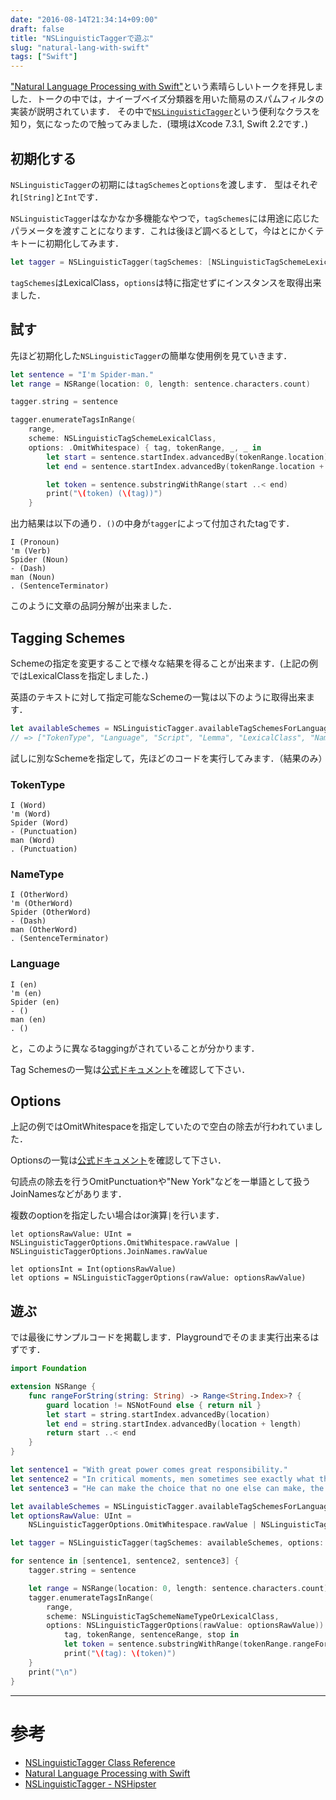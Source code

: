 ```yaml
---
date: "2016-08-14T21:34:14+09:00"
draft: false
title: "NSLinguistic​Taggerで遊ぶ"
slug: "natural-lang-with-swift"
tags: ["Swift"]
---
```


["Natural Language Processing with Swift"](https://realm.io/news/natural-language-processing-with-swift/)という素晴らしいトークを拝見しました．トークの中では，ナイーブベイズ分類器を用いた簡易のスパムフィルタの実装が説明されています．
その中で[`NSLinguistic​Tagger`](https://developer.apple.com/library/mac/documentation/Cocoa/Reference/NSLinguisticTagger_Class/)という便利なクラスを知り，気になったので触ってみました．(環境はXcode 7.3.1, Swift 2.2です．)

## 初期化する

`NSLinguistic​Tagger`の初期には`tagSchemes`と`options`を渡します．
型はそれぞれ`[String]`と`Int`です．

`NSLinguistic​Tagger`はなかなか多機能なやつで，`tagSchemes`には用途に応じたパラメータを渡すことになります．これは後ほど調べるとして，今はとにかくテキトーに初期化してみます．

```Swift
let tagger = NSLinguisticTagger(tagSchemes: [NSLinguisticTagSchemeLexicalClass], options: 0)
```

`tagSchemes`はLexicalClass，`options`は特に指定せずにインスタンスを取得出来ました．

## 試す

先ほど初期化した`NSLinguistic​Tagger`の簡単な使用例を見ていきます．

```Swift
let sentence = "I'm Spider-man."
let range = NSRange(location: 0, length: sentence.characters.count)

tagger.string = sentence

tagger.enumerateTagsInRange(
    range,
    scheme: NSLinguisticTagSchemeLexicalClass,
    options: .OmitWhitespace) { tag, tokenRange, _, _ in
        let start = sentence.startIndex.advancedBy(tokenRange.location)
        let end = sentence.startIndex.advancedBy(tokenRange.location + tokenRange.length)

        let token = sentence.substringWithRange(start ..< end)
        print("\(token) (\(tag))")
    }
```

出力結果は以下の通り．`()`の中身が`tagger`によって付加されたtagです．

```
I (Pronoun)
'm (Verb)
Spider (Noun)
- (Dash)
man (Noun)
. (SentenceTerminator)
```

このように文章の品詞分解が出来ました．

## Tagging Schemes

Schemeの指定を変更することで様々な結果を得ることが出来ます．(上記の例ではLexicalClassを指定しました．)

英語のテキストに対して指定可能なSchemeの一覧は以下のように取得出来ます．

```Swift
let availableSchemes = NSLinguisticTagger.availableTagSchemesForLanguage("en")
// => ["TokenType", "Language", "Script", "Lemma", "LexicalClass", "NameType", "NameTypeOrLexicalClass"]
```

試しに別なSchemeを指定して，先ほどのコードを実行してみます．（結果のみ）

### TokenType

```
I (Word)
'm (Word)
Spider (Word)
- (Punctuation)
man (Word)
. (Punctuation)
```

### NameType

```
I (OtherWord)
'm (OtherWord)
Spider (OtherWord)
- (Dash)
man (OtherWord)
. (SentenceTerminator)
```

### Language

```
I (en)
'm (en)
Spider (en)
- ()
man (en)
. ()
```

と，このように異なるtaggingがされていることが分かります．

Tag Schemesの一覧は[公式ドキュメント](https://developer.apple.com/library/mac/documentation/Cocoa/Reference/NSLinguisticTagger_Class/#//apple_ref/doc/constant_group/Linguistic_Tag_Schemes)を確認して下さい．

## Options

上記の例ではOmitWhitespaceを指定していたので空白の除去が行われていました．

Optionsの一覧は[公式ドキュメント](https://developer.apple.com/library/mac/documentation/Cocoa/Reference/NSLinguisticTagger_Class/#//apple_ref/c/tdef/NSLinguisticTaggerOptions)を確認して下さい．

句読点の除去を行うOmitPunctuationや"New York"などを一単語として扱うJoinNamesなどがあります．

複数のoptionを指定したい場合はor演算`|`を行います．

```
let optionsRawValue: UInt =
NSLinguisticTaggerOptions.OmitWhitespace.rawValue | NSLinguisticTaggerOptions.JoinNames.rawValue

let optionsInt = Int(optionsRawValue)
let options = NSLinguisticTaggerOptions(rawValue: optionsRawValue)
```

## 遊ぶ

では最後にサンプルコードを掲載します．Playgroundでそのまま実行出来るはずです．

```Swift
import Foundation

extension NSRange {
    func rangeForString(string: String) -> Range<String.Index>? {
        guard location != NSNotFound else { return nil }
        let start = string.startIndex.advancedBy(location)
        let end = string.startIndex.advancedBy(location + length)
        return start ..< end
    }
}

let sentence1 = "With great power comes great responsibility."
let sentence2 = "In critical moments, men sometimes see exactly what they wish to see."
let sentence3 = "He can make the choice that no one else can make, the right choice."

let availableSchemes = NSLinguisticTagger.availableTagSchemesForLanguage("en")
let optionsRawValue: UInt =
    NSLinguisticTaggerOptions.OmitWhitespace.rawValue | NSLinguisticTaggerOptions.JoinNames.rawValue

let tagger = NSLinguisticTagger(tagSchemes: availableSchemes, options: Int(optionsRawValue))

for sentence in [sentence1, sentence2, sentence3] {
    tagger.string = sentence

    let range = NSRange(location: 0, length: sentence.characters.count)
    tagger.enumerateTagsInRange(
        range,
        scheme: NSLinguisticTagSchemeNameTypeOrLexicalClass,
        options: NSLinguisticTaggerOptions(rawValue: optionsRawValue)) {
            tag, tokenRange, sentenceRange, stop in
            let token = sentence.substringWithRange(tokenRange.rangeForString(sentence)!)
            print("\(tag): \(token)")
    }
    print("\n")
}
```

---

# 参考

- [NSLinguisticTagger Class Reference](https://developer.apple.com/library/mac/documentation/Cocoa/Reference/NSLinguisticTagger_Class/)
- [Natural Language Processing with Swift](https://realm.io/jp/news/natural-language-processing-with-swift/)
- [NSLinguisticTagger - NSHipster](http://nshipster.com/nslinguistictagger/)
